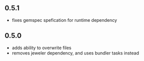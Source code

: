 ## 0.5.1
 * fixes gemspec spefication for runtime dependency
## 0.5.0
 * adds ability to overwrite files
 * removes jeweler dependency, and uses bundler tasks instead